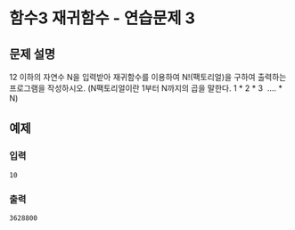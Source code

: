 # 함수3 재귀함수 - 연습문제 3
## 문제 설명
12 이하의 자연수 N을 입력받아 재귀함수를 이용하여 N!(팩토리얼)을 구하여 출력하는 프로그램을 작성하시오. (N팩토리얼이란 1부터 N까지의 곱을 말한다. 1 * 2 * 3  .... * N)
## 예제
### 입력
```
10
```

### 출력
```
3628800
```

